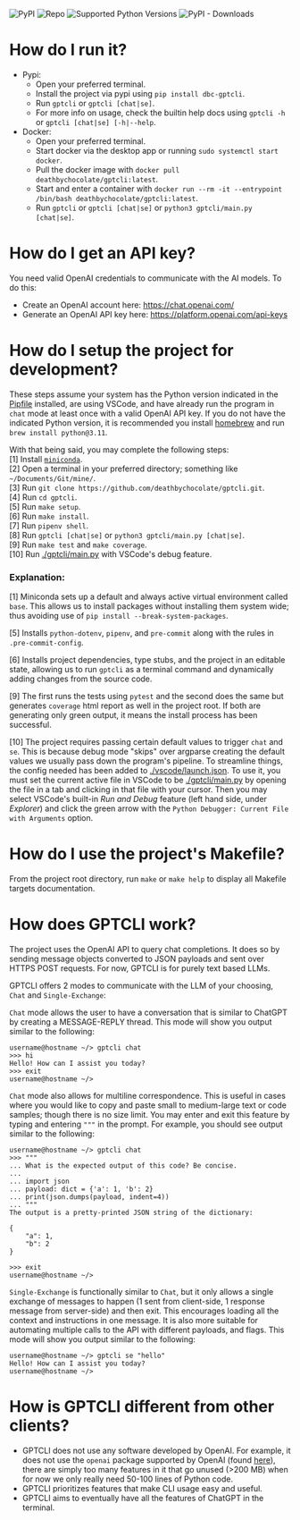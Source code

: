 ![PyPI](https://img.shields.io/pypi/v/dbc-gptcli?label=pypi%20version)
![Repo](https://img.shields.io/github/v/tag/deathbychocolate/gptcli?label=repo%20version)
![Supported Python Versions](https://img.shields.io/pypi/pyversions/dbc-gptcli)
![PyPI - Downloads](https://img.shields.io/pypi/dm/dbc-gptcli)

# How do I run it?
- Pypi:
    - Open your preferred terminal.
    - Install the project via pypi using `pip install dbc-gptcli`.
    - Run `gptcli` or `gptcli [chat|se]`.
    - For more info on usage, check the builtin help docs using `gptcli -h` or `gptcli [chat|se] [-h|--help`.
- Docker:
    - Open your preferred terminal.
    - Start docker via the desktop app or running `sudo systemctl start docker`.
    - Pull the docker image with `docker pull deathbychocolate/gptcli:latest`.
    - Start and enter a container with `docker run --rm -it --entrypoint /bin/bash deathbychocolate/gptcli:latest`.
    - Run `gptcli` or `gptcli [chat|se]` or `python3 gptcli/main.py [chat|se]`.

# How do I get an API key?
You need valid OpenAI credentials to communicate with the AI models. To do this:
- Create an OpenAI account here: https://chat.openai.com/
- Generate an OpenAI API key here: https://platform.openai.com/api-keys

# How do I setup the project for development?
These steps assume your system has the Python version indicated in the [Pipfile](./Pipfile) installed, are using VSCode, and have already run the program in `chat` mode at least once with a valid OpenAI API key. If you do not have the indicated Python version, it is recommended you install [homebrew](https://brew.sh/) and run `brew install python@3.11`.  

With that being said, you may complete the following steps:  
[1] Install [`miniconda`](https://www.anaconda.com/docs/getting-started/miniconda/install).  
[2] Open a terminal in your preferred directory; something like `~/Documents/Git/mine/`.  
[3] Run `git clone https://github.com/deathbychocolate/gptcli.git`.  
[4] Run `cd gptcli`.  
[5] Run `make setup`.  
[6] Run `make install`.  
[7] Run `pipenv shell`.  
[8] Run `gptcli [chat|se]` or `python3 gptcli/main.py [chat|se]`.  
[9] Run `make test` and `make coverage`.  
[10] Run [./gptcli/main.py](./gptcli/main.py) with VSCode's debug feature.

### Explanation:
[1] Miniconda sets up a default and always active virtual environment called `base`. This allows us to install packages without installing them system wide; thus avoiding use of `pip install --break-system-packages`.  

[5] Installs `python-dotenv`, `pipenv`, and `pre-commit` along with the rules in `.pre-commit-config`.  

[6] Installs project dependencies, type stubs, and the project in an editable state, allowing us to run `gptcli` as a terminal command and dynamically adding changes from the source code.  

[9] The first runs the tests using `pytest` and the second does the same but generates `coverage` html report as well in the project root. If both are generating only green output, it means the install process has been successful.  

[10] The project requires passing certain default values to trigger `chat` and `se`. This is because debug mode "skips" over argparse creating the default values we usually pass down the program's pipeline. To streamline things, the config needed has been added to [./vscode/launch.json](./.vscode/launch.json). To use it, you must set the current active file in VSCode to be [./gptcli/main.py](./gptcli/main.py) by opening the file in a tab and clicking in that file with your cursor. Then you may select VSCode's built-in *Run and Debug* feature (left hand side, under *Explorer*) and click the green arrow with the `Python Debugger: Current File with Arguments` option.  

# How do I use the project's Makefile?
From the project root directory, run `make` or `make help` to display all Makefile targets documentation.

# How does GPTCLI work?
The project uses the OpenAI API to query chat completions. It does so by sending message objects converted to JSON payloads and sent over HTTPS POST requests. For now, GPTCLI is for purely text based LLMs.

GPTCLI offers 2 modes to communicate with the LLM of your choosing, `Chat` and `Single-Exchange`:

`Chat` mode allows the user to have a conversation that is similar to ChatGPT by creating a MESSAGE-REPLY thread. This mode will show you output similar to the following:
```text
username@hostname ~/> gptcli chat
>>> hi
Hello! How can I assist you today?
>>> exit
username@hostname ~/>
```

`Chat` mode also allows for multiline correspondence. This is useful in cases where you would like to copy and paste small to medium-large text or code samples; though there is no size limit. You may enter and exit this feature by typing and entering `"""` in the prompt. For example, you should see output similar to the following:
```text
username@hostname ~/> gptcli chat
>>> """
... What is the expected output of this code? Be concise.
...
... import json
... payload: dict = {'a': 1, 'b': 2}
... print(json.dumps(payload, indent=4))
... """
The output is a pretty-printed JSON string of the dictionary:

{
    "a": 1,
    "b": 2
}

>>> exit
username@hostname ~/>
```

`Single-Exchange` is functionally similar to `Chat`, but it only allows a single exchange of messages to happen (1 sent from client-side, 1 response message from server-side) and then exit. This encourages loading all the context and instructions in one message. It is also more suitable for automating multiple calls to the API with different payloads, and flags. This mode will show you output similar to the following:
```text
username@hostname ~/> gptcli se "hello"
Hello! How can I assist you today?
username@hostname ~/>
```

# How is GPTCLI different from other clients?
- GPTCLI does not use any software developed by OpenAI. For example, it does not use the `openai` package supported by OpenAI (found [here](https://github.com/openai/openai-python?tab=readme-ov-file)), there are simply too many features in it that go unused (>200 MB) when for now we only really need 50-100 lines of Python code.
- GPTCLI prioritizes features that make CLI usage easy and useful.
- GPTCLI aims to eventually have all the features of ChatGPT in the terminal.

